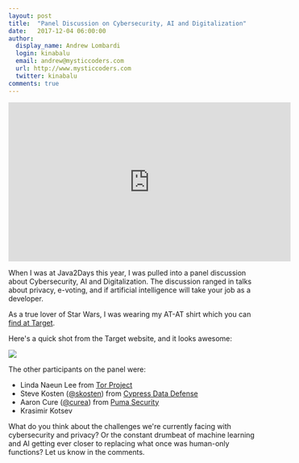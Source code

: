 ```yaml
---
layout: post
title:  "Panel Discussion on Cybersecurity, AI and Digitalization"
date:   2017-12-04 06:00:00
author:
  display_name: Andrew Lombardi
  login: kinabalu
  email: andrew@mysticcoders.com
  url: http://www.mysticcoders.com
  twitter: kinabalu
comments: true
---
```


<iframe width="560" height="315" src="https://www.youtube.com/embed/LOqIJL5QSiY?rel=0&amp;controls=0" frameborder="0" allowfullscreen></iframe>

When I was at Java2Days this year, I was pulled into a panel discussion about Cybersecurity, AI and Digitalization. The discussion
ranged in talks about privacy, e-voting, and if artificial intelligence will take your job as a developer.

As a true lover of Star Wars, I was wearing my AT-AT shirt which you can [find at Target](https://www.target.com/p/men-s-star-wars-174-at-at-t-shirt/-/A-15447392).

<!--more-->

Here's a quick shot from the Target website, and it looks awesome:

<img src="https://target.scene7.com/is/image/Target/15440371?wid=520&hei=520&fmt=pjpeg" border="0" />

The other participants on the panel were:

* Linda Naeun Lee from [Tor Project](https://www.torproject.org/)
* Steve Kosten ([@skosten](https://twitter.com/skosten)) from [Cypress Data Defense](https://www.cypressdatadefense.com/)
* Aaron Cure ([@curea](https://twitter.com/curea)) from [Puma Security](https://www.pumascan.com/)
* Krasimir Kotsev

What do you think about the challenges we're currently facing with cybersecurity and privacy? Or the constant drumbeat of machine learning and
AI getting ever closer to replacing what once was human-only functions? Let us know in the comments.
